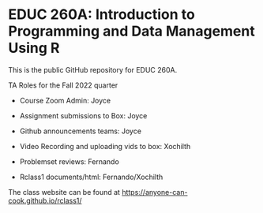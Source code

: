 # EDUC 260A: Introduction to Programming and Data Management Using R  

This is the public GitHub repository for EDUC 260A.

TA Roles for the Fall 2022 quarter

* Course Zoom Admin: Joyce

* Assignment submissions to Box: Joyce

* Github announcements teams: Joyce

* Video Recording and uploading vids to box: Xochilth

* Problemset reviews: Fernando

* Rclass1 documents/html: Fernando/Xochilth

The class website can be found at https://anyone-can-cook.github.io/rclass1/
